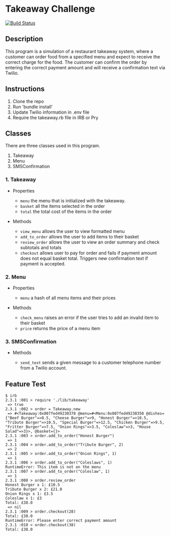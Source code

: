 # Takeaway Challenge
[![Build Status](https://travis-ci.org/lsewilson/takeaway-challenge.svg?branch=master)](https://travis-ci.org/lsewilson/takeaway-challenge)


## Description

This program is a simulation of a restaurant takeaway system, where a customer can order food from a specified menu and expect to receive the correct charge for the food.
The customer can confirm the order by entering the correct payment amount and will receive a confirmation text via Twilio.

## Instructions

1. Clone the repo
2. Run 'bundle install'
3. Update Twilio information in .env file
4. Require the takeaway.rb file in IRB or Pry

## Classes

There are three classes used in this program.

1. Takeaway
2. Menu
3. SMSConfirmation

### 1. Takeaway

* Properties

  * `menu` the menu that is initialized with the takeaway.
  * `basket` all the items selected in the order
  * `total` the total cost of the items in the order

* Methods

  * `view_menu` allows the user to view formatted menu
  * `add_to_order` allows the user to add items to their basket
  * `review_order` allows the user to view an order summary and check subtotals and totals
  * `checkout` allows user to pay for order and fails if payment amount does not equal basket total. Triggers new confirmation text if payment is accepted.

### 2. Menu

* Properties

  * `menu` a hash of all menu items and their prices

* Methods

  * `check_menu` raises an error if the user tries to add an invalid item to their basket
  * `price` returns the price of a menu item

### 3. SMSConfirmation

* Methods

  * `send_text` sends a given message to a customer telephone number from a Twilio account.

## Feature Test

```
$ irb
2.3.1 :001 > require './lib/takeaway'
 => true
2.3.1 :002 > order = Takeaway.new
 => #<Takeaway:0x007fed49230378 @menu=#<Menu:0x007fed49230350 @dishes={"Beef Burger"=>8.5, "Cheese Burger"=>9, "Honest Burger"=>10.5, "Tribute Burger"=>10.5, "Special Burger"=>12.5, "Chicken Burger"=>9.5, "Fritter Burger"=>7.5, "Onion Rings"=>3.5, "Coleslaw"=>3, "House Salad"=>3}>, @basket={}>
2.3.1 :003 > order.add_to_order("Honest Burger")
 => 1
2.3.1 :004 > order.add_to_order("Tribute Burger", 2)
 => 2
2.3.1 :005 > order.add_to_order("Onion Rings", 1)
 => 1
2.3.1 :006 > order.add_to_order("Coleslaws", 1)
RuntimeError: This item is not on the menu
2.3.1 :007 > order.add_to_order("Coleslaw", 1)
 => 1
2.3.1 :008 > order.review_order
Honest Burger x 1: £10.5
Tribute Burger x 2: £21.0
Onion Rings x 1: £3.5
Coleslaw x 1: £3
Total: £38.0
 => nil
2.3.1 :009 > order.checkout(28)
Total: £38.0
RuntimeError: Please enter correct payment amount
2.3.1 :010 > order.checkout(38)
Total: £38.0
 ```
